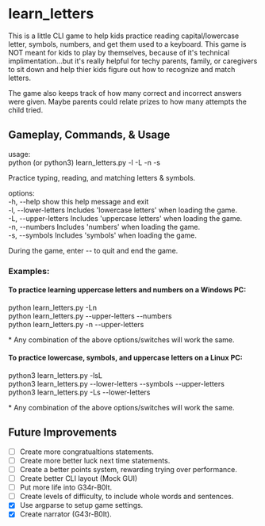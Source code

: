 # learn_letters
This is a little CLI game to help kids practice reading capital/lowercase letter, symbols,
numbers, and get them used to a keyboard. This game is NOT meant for kids to play by themselves, because of it's technical implimentation...but it's really helpful for techy parents, family, or caregivers to sit down and help thier kids figure out how to recognize and match letters.

The game also keeps track of how many correct and incorrect answers were given. Maybe parents
could relate prizes to how many attempts the child tried.
## Gameplay, Commands, & Usage
usage:  
python (or python3) learn_letters.py -l -L -n -s

Practice typing, reading, and matching letters & symbols.

options:  
  -h, --help           show this help message and exit  
  -l, --lower-letters  Includes 'lowercase letters' when loading the game.  
  -L, --upper-letters  Includes 'uppercase letters' when loading the game.  
  -n, --numbers        Includes 'numbers' when loading the game.  
  -s, --symbols        Includes 'symbols' when loading the game.  

During the game, enter -- to quit and end the game.

### Examples:
#### To practice learning uppercase letters and numbers on a Windows PC:

python learn_letters.py -Ln  
python learn_letters.py --upper-letters --numbers  
python learn_letters.py -n --upper-letters  

\* Any combination of the above options/switches will work the same.
#### To practice lowercase, symbols, and uppercase letters on a Linux PC:

python3 learn_letters.py -lsL  
python3 learn_letters.py --lower-letters --symbols --upper-letters  
python3 learn_letters.py -Ls --lower-letters  

\* Any combination of the above options/switches will work the same.
## Future Improvements
- [ ] Create more congratualtions statements.
- [ ] Create more better luck next time statements.
- [ ] Create a better points system, rewarding trying over performance.
- [ ] Create better CLI layout (Mock GUI)
- [ ] Put more life into G34r-B0lt.
- [ ] Create levels of difficulty, to include whole words and sentences.
- [x] Use argparse to setup game settings.
- [x] Create narrator \(G43r-B0lt\).
